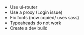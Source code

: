 * Use ui-router
* Use a proxy (Login issue)
* Fix fonts (now copied/ uses sass)
* Typeaheads do not work
* Create a dev build
